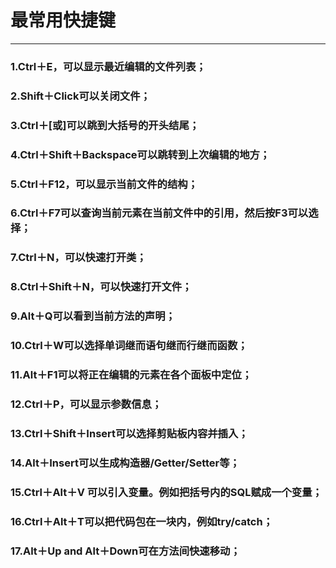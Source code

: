# 最常用快捷键
---

### 1.Ctrl＋E，可以显示最近编辑的文件列表；

### 2.Shift＋Click可以关闭文件；

### 3.Ctrl＋[或]可以跳到大括号的开头结尾；

### 4.Ctrl＋Shift＋Backspace可以跳转到上次编辑的地方；

### 5.Ctrl＋F12，可以显示当前文件的结构；

### 6.Ctrl＋F7可以查询当前元素在当前文件中的引用，然后按F3可以选择；

### 7.Ctrl＋N，可以快速打开类；

### 8.Ctrl＋Shift＋N，可以快速打开文件；

### 9.Alt＋Q可以看到当前方法的声明；

### 10.Ctrl＋W可以选择单词继而语句继而行继而函数；

### 11.Alt＋F1可以将正在编辑的元素在各个面板中定位；

### 12.Ctrl＋P，可以显示参数信息；

### 13.Ctrl＋Shift＋Insert可以选择剪贴板内容并插入；

### 14.Alt＋Insert可以生成构造器/Getter/Setter等；

### 15.Ctrl＋Alt＋V 可以引入变量。例如把括号内的SQL赋成一个变量；

### 16.Ctrl＋Alt＋T可以把代码包在一块内，例如try/catch；

### 17.Alt＋Up and Alt＋Down可在方法间快速移动；